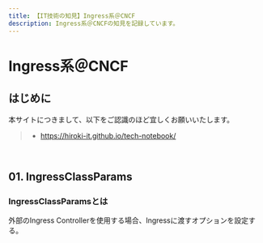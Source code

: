 ```yaml
---
title: 【IT技術の知見】Ingress系＠CNCF
description: Ingress系＠CNCFの知見を記録しています。
---
```


# Ingress系＠CNCF

## はじめに

本サイトにつきまして、以下をご認識のほど宜しくお願いいたします。

> - https://hiroki-it.github.io/tech-notebook/

<br>

## 01. IngressClassParams

### IngressClassParamsとは

外部のIngress Controllerを使用する場合、Ingressに渡すオプションを設定する。

<br>
